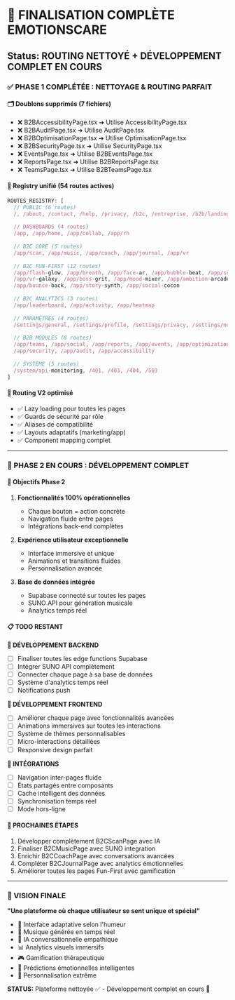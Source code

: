 # 🚀 FINALISATION COMPLÈTE EMOTIONSCARE 
## Status: ROUTING NETTOYÉ + DÉVELOPPEMENT COMPLET EN COURS

### ✅ PHASE 1 COMPLÉTÉE : NETTOYAGE & ROUTING PARFAIT

#### 🗂️ Doublons supprimés (7 fichiers)
- ❌ B2BAccessibilityPage.tsx ➜ Utilise AccessibilityPage.tsx
- ❌ B2BAuditPage.tsx ➜ Utilise AuditPage.tsx  
- ❌ B2BOptimisationPage.tsx ➜ Utilise OptimisationPage.tsx
- ❌ B2BSecurityPage.tsx ➜ Utilise SecurityPage.tsx
- ❌ EventsPage.tsx ➜ Utilise B2BEventsPage.tsx
- ❌ ReportsPage.tsx ➜ Utilise B2BReportsPage.tsx
- ❌ TeamsPage.tsx ➜ Utilise B2BTeamsPage.tsx

#### 📍 Registry unifié (54 routes actives)
```typescript
ROUTES_REGISTRY: [
  // PUBLIC (6 routes)
  /, /about, /contact, /help, /privacy, /b2c, /entreprise, /b2b/landing, /b2b/selection, /login, /signup
  
  // DASHBOARDS (4 routes)  
  /app, /app/home, /app/collab, /app/rh
  
  // B2C CORE (5 routes)
  /app/scan, /app/music, /app/coach, /app/journal, /app/vr
  
  // B2C FUN-FIRST (12 routes)
  /app/flash-glow, /app/breath, /app/face-ar, /app/bubble-beat, /app/screen-silk, 
  /app/vr-galaxy, /app/boss-grit, /app/mood-mixer, /app/ambition-arcade, 
  /app/bounce-back, /app/story-synth, /app/social-cocon
  
  // B2C ANALYTICS (3 routes)
  /app/leaderboard, /app/activity, /app/heatmap
  
  // PARAMÈTRES (4 routes)
  /settings/general, /settings/profile, /settings/privacy, /settings/notifications
  
  // B2B MODULES (8 routes)
  /app/teams, /app/social, /app/reports, /app/events, /app/optimization, 
  /app/security, /app/audit, /app/accessibility
  
  // SYSTÈME (5 routes)
  /system/api-monitoring, /401, /403, /404, /503
]
```

#### 🔄 Routing V2 optimisé
- ✅ Lazy loading pour toutes les pages
- ✅ Guards de sécurité par rôle
- ✅ Aliases de compatibilité
- ✅ Layouts adaptatifs (marketing/app)
- ✅ Component mapping complet

---

### 🚧 PHASE 2 EN COURS : DÉVELOPPEMENT COMPLET

#### 🎯 Objectifs Phase 2
1. **Fonctionnalités 100% opérationnelles**
   - Chaque bouton = action concrète
   - Navigation fluide entre pages
   - Intégrations back-end complètes
   
2. **Expérience utilisateur exceptionnelle**
   - Interface immersive et unique
   - Animations et transitions fluides
   - Personnalisation avancée
   
3. **Base de données intégrée**
   - Supabase connecté sur toutes les pages
   - SUNO API pour génération musicale
   - Analytics temps réel

#### 📋 TODO RESTANT

**🔧 DÉVELOPPEMENT BACKEND**
- [ ] Finaliser toutes les edge functions Supabase
- [ ] Intégrer SUNO API complètement
- [ ] Connecter chaque page à sa base de données
- [ ] Système d'analytics temps réel
- [ ] Notifications push

**🎨 DÉVELOPPEMENT FRONTEND**  
- [ ] Améliorer chaque page avec fonctionnalités avancées
- [ ] Animations immersives sur toutes les interactions
- [ ] Système de thèmes personnalisables
- [ ] Micro-interactions détaillées
- [ ] Responsive design parfait

**🔗 INTÉGRATIONS**
- [ ] Navigation inter-pages fluide
- [ ] États partagés entre composants
- [ ] Cache intelligent des données
- [ ] Synchronisation temps réel
- [ ] Mode hors-ligne

#### 🎯 PROCHAINES ÉTAPES
1. Développer complètement B2CScanPage avec IA
2. Finaliser B2CMusicPage avec SUNO integration
3. Enrichir B2CCoachPage avec conversations avancées
4. Compléter B2CJournalPage avec analytics émotionnelles
5. Améliorer toutes les pages Fun-First avec gamification

---

### 💫 VISION FINALE
**"Une plateforme où chaque utilisateur se sent unique et spécial"**

- 🌟 Interface adaptative selon l'humeur
- 🎵 Musique générée en temps réel 
- 🤖 IA conversationnelle empathique
- 📊 Analytics visuels immersifs  
- 🎮 Gamification thérapeutique
- 🔮 Prédictions émotionnelles intelligentes
- 💎 Personnalisation extrême

**STATUS:** Plateforme nettoyée ✅ - Développement complet en cours 🚧